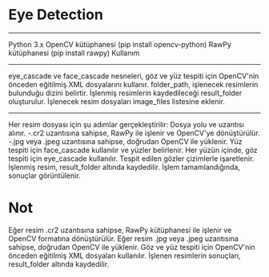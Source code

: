 # Eye Detection
_____________________________________________________________________________________________________________________
Python 3.x
OpenCV kütüphanesi (pip install opencv-python)
RawPy kütüphanesi (pip install rawpy)
Kullanım
_______________________________________
eye_cascade ve face_cascade nesneleri, göz ve yüz tespiti için OpenCV'nin önceden eğitilmiş XML dosyalarını kullanır.
folder_path, işlenecek resimlerin bulunduğu dizini belirtir.
İşlenmiş resimlerin kaydedileceği result_folder oluşturulur.
İşlenecek resim dosyaları image_files listesine eklenir.
_______________________________________
Her resim dosyası için şu adımlar gerçekleştirilir:
Dosya yolu ve uzantısı alınır.
-.cr2 uzantısına sahipse, RawPy ile işlenir ve OpenCV'ye dönüştürülür.
-.jpg veya .jpeg uzantısına sahipse, doğrudan OpenCV ile yüklenir.
Yüz tespiti için face_cascade kullanılır ve yüzler belirlenir.
Her yüzün içinde, göz tespiti için eye_cascade kullanılır.
Tespit edilen gözler çizimlerle işaretlenir.
İşlenmiş resim, result_folder altında kaydedilir.
İşlem tamamlandığında, sonuçlar görüntülenir.
# Not
Eğer resim .cr2 uzantısına sahipse, RawPy kütüphanesi ile işlenir ve OpenCV formatına dönüştürülür.
Eğer resim .jpg veya .jpeg uzantısına sahipse, doğrudan OpenCV ile yüklenir.
Göz ve yüz tespiti için OpenCV'nin önceden eğitilmiş XML dosyaları kullanılır.
İşlenen resimlerin sonuçları, result_folder altında kaydedilir.
